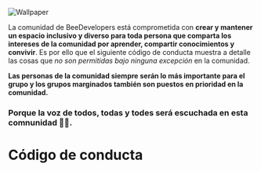 ![Wallpaper](https://github.com/BeeDevelopers/guidelines/assets/73394216/228d4ea4-4464-40b7-8de4-ff34e9579eff)

La comunidad de BeeDevelopers está comprometida con **crear y mantener un espacio inclusivo y diverso para toda persona que comparta los intereses de la comunidad por aprender, compartir conocimientos y convivir**. Es por ello que el siguiente código de conducta muestra a detalle las cosas que _no son permitidas bajo ninguna excepción_ en la comunidad.

**Las personas de la comunidad siempre serán lo más importante para el grupo y los grupos marginados también son puestos en prioridad en la comunidad.**

### Porque la voz de todos, todas y todes será escuchada en esta comnunidad 💛💙.

# Código de conducta


